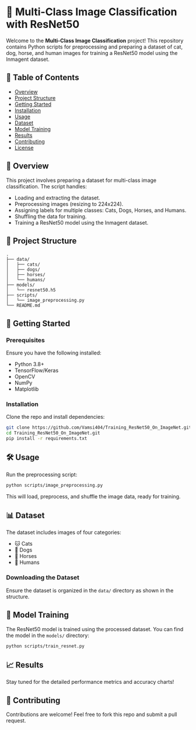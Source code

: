 # 🚀 Multi-Class Image Classification with ResNet50

Welcome to the **Multi-Class Image Classification** project! This repository contains Python scripts for preprocessing and preparing a dataset of cat, dog, horse, and human images for training a ResNet50 model using the Inmagent dataset.

## 📝 Table of Contents
- [Overview](#overview)
- [Project Structure](#project-structure)
- [Getting Started](#getting-started)
- [Installation](#installation)
- [Usage](#usage)
- [Dataset](#dataset)
- [Model Training](#model-training)
- [Results](#results)
- [Contributing](#contributing)
- [License](#license)

## 🌟 Overview
This project involves preparing a dataset for multi-class image classification. The script handles:
- Loading and extracting the dataset.
- Preprocessing images (resizing to 224x224).
- Assigning labels for multiple classes: Cats, Dogs, Horses, and Humans.
- Shuffling the data for training.
- Training a ResNet50 model using the Inmagent dataset.

## 📁 Project Structure
```
.
├── data/
│   ├── cats/
│   ├── dogs/
│   ├── horses/
│   └── humans/
├── models/
│   └── resnet50.h5
├── scripts/
│   └── image_preprocessing.py
└── README.md
```

## 🚀 Getting Started

### Prerequisites
Ensure you have the following installed:
- Python 3.8+
- TensorFlow/Keras
- OpenCV
- NumPy
- Matplotlib

### Installation
Clone the repo and install dependencies:
```bash
git clone https://github.com/Vamsi404/Training_ResNet50_On_ImageNet.git
cd Training_ResNet50_On_ImageNet.git
pip install -r requirements.txt
```

## 🛠️ Usage
Run the preprocessing script:
```bash
python scripts/image_preprocessing.py
```
This will load, preprocess, and shuffle the image data, ready for training.

## 📊 Dataset
The dataset includes images of four categories:
- 🐱 Cats
- 🐶 Dogs
- 🐴 Horses
- 👤 Humans

### Downloading the Dataset
Ensure the dataset is organized in the `data/` directory as shown in the structure.

## 🎯 Model Training
The ResNet50 model is trained using the processed dataset. You can find the model in the `models/` directory:
```bash
python scripts/train_resnet.py
```

## 📈 Results
Stay tuned for the detailed performance metrics and accuracy charts!

## 🤝 Contributing
Contributions are welcome! Feel free to fork this repo and submit a pull request.